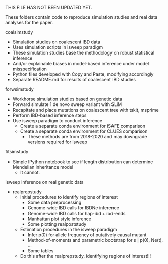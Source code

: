 
THIS FILE HAS NOT BEEN UPDATED YET.

These folders contain code to reproduce simulation studies and real data analyses for the paper.

coalsimstudy
  * Simulation studies on coalescent IBD data
  * Uses simulation scripts in isweep paradigm
  * These simulation studies base the methodology on robust statistical inference
  * And/or explainable biases in model-based inference under model misspecification
  * Python files developed with Copy and Paste, modifying accordingly
  * Separate README.md for results of coalescent IBD studies
  
forwsimstudy
  * Workhorse simulation studies based on genetic data
  * Forward simulate 1 de novo sweep variant with SLiM
  * Recapitate and place mutations on coalescent tree with tskit, msprime
  * Perform IBD-based inference steps
  * Use isweep paradigm to conduct inference
    * Create a separate conda environment for iSAFE comparison
    * Create a separate conda environment for CLUES comparison
      * These methods are from 2018-2020 and may downgrade versions required for isweep

fitsimstudy
  * Simple IPython notebook to see if length distribution can determine Mendelian inheritance model
    * It cannot.
      
isweep inference on real genetic data
  * realprepstudy
    * Initial procedures to identify regions of interest
      * Some data preprocessing
      * Genome-wide IBD calls for IBDNe inference
      * Genome-wide IBD calls for hap-ibd + ibd-ends
      * Manhattan plot style inference
      * Some plotting
  realpoststudy
    * Estimation procedures in the isweep paradigm
      * Infer p(0) for allele frequency of putatively causal mutant
      * Method-of-moments and parametric bootstrap for s | p(0), Ne(t), ...
      * Some tables
    * Do this after the realprepstudy, identifying regions of interest!!!
